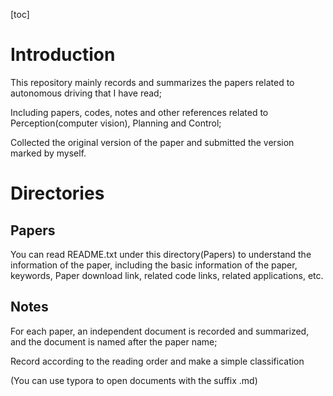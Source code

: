 [toc]

# Introduction

This repository mainly records and summarizes the papers related to autonomous driving that I have read;

Including papers, codes, notes and other references related to Perception(computer vision), Planning and Control;

Collected the original version of the paper and submitted the version marked by myself.

# Directories

## Papers

You can read README.txt under this directory(Papers) to understand the information of the paper, including the basic information of the paper, keywords, Paper download link, related code links, related applications, etc.

## Notes

For each paper, an independent document is recorded and summarized, and the document is named after the paper name;

Record according to the reading order and make a simple classification

(You can use typora to open documents with the suffix .md)
